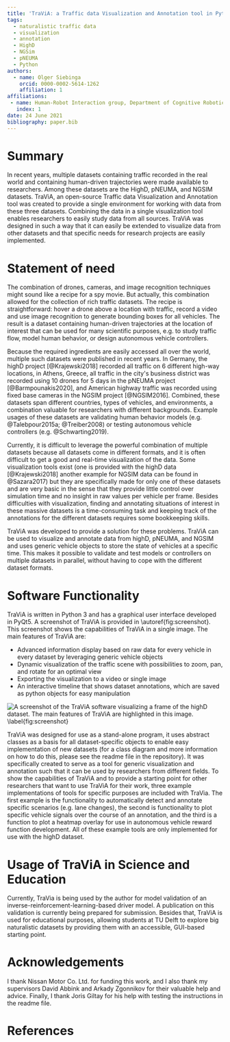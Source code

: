 ```yaml
--- 
title: 'TraViA: a Traffic data Visualization and Annotation tool in Python'
tags: 
  - naturalistic traffic data
  - visualization
  - annotation
  - HighD
  - NGSim
  - pNEUMA
  - Python 
authors: 
  - name: Olger Siebinga
    orcid: 0000-0002-5614-1262 
    affiliation: 1 
affiliations: 
 - name: Human-Robot Interaction group, Department of Cognitive Robotics, Faculty 3mE, Delft University of Technology, Mekelweg 2, 2628 CD Delft, the Netherlands
   index: 1 
date: 24 June 2021
bibliography: paper.bib
--- 
```


# Summary

In recent years, multiple datasets containing traffic recorded in the real world and containing human-driven trajectories were made available to researchers.
Among these datasets are the HighD, pNEUMA, and NGSIM datasets. TraViA, an open-source Traffic data Visualization and Annotation tool
was created to provide a single environment for working with data from these three datasets. Combining the data in a single visualization tool enables
researchers to easily study data from all sources. TraViA was designed in such a way that it can easily be extended to visualize data from other datasets and
that specific needs for research projects are easily implemented.

# Statement of need

The combination of drones, cameras, and image recognition techniques might sound like a recipe for a spy movie. But actually, this combination allowed for the
collection of rich traffic datasets. The recipe is straightforward: hover a drone above a location with traffic, record a video and use image
recognition to generate bounding boxes for all vehicles. The result is a dataset containing human-driven trajectories at the location of interest that can be
used for many scientific purposes, e.g. to study traffic flow, model human behavior, or design autonomous vehicle controllers.

Because the required ingredients are easily accessed all over the world, multiple such datasets were published in recent years. In Germany, the highD
project [@Krajewski2018] recorded all traffic on 6 different high-way locations, in Athens, Greece, all traffic in the city's business district was recorded
using 10 drones for 5 days in the pNEUMA project [@Barmpounakis2020], and American highway traffic was recorded using fixed base cameras in the NGSIM
project [@NGSIM2016]. Combined, these datasets span different countries, types of vehicles, and environments, a combination valuable for researchers with
different backgrounds. Example usages of these datasets are validating human behavior models (e.g. @Talebpour2015a; @Treiber2008) or testing autonomous vehicle controllers (e.g. @Schwarting2019). 

Currently, it is difficult to leverage the powerful combination of multiple datasets because all datasets come in different formats, and it is often
difficult to get a good and real-time visualization of the data. Some visualization tools exist (one is provided with the highD data [@Krajewski2018] another 
example for NGSIM data can be found in @Sazara2017) but they are specifically made for only one of these datasets and are very basic in the sense that they 
provide little control over simulation time and no insight in raw values per vehicle per frame. Besides difficulties with
visualization, finding and annotating situations of interest in these massive datasets is a time-consuming task and keeping track of the annotations for the
different datasets requires some bookkeeping skills.

TraViA was developed to provide a solution for these problems. TraViA can be used to visualize and annotate data from highD, pNEUMA, and NGSIM and uses
generic vehicle objects to store the state of vehicles at a specific time. This makes it possible to validate and test models or controllers on multiple 
datasets in parallel, without having to cope with the different dataset formats.

# Software Functionality 

TraViA is written in Python 3 and has a graphical user interface developed in PyQt5. A screenshot of TraViA is provided
in \autoref{fig:screenshot}. This screenshot shows the capabilities of TraViA in a single image. The main features of TraViA are:
 
* Advanced information display based on raw data for every vehicle in every dataset by leveraging generic vehicle objects
* Dynamic visualization of the traffic scene with possibilities to zoom, pan, and rotate for an optimal view
* Exporting the visualization to a video or single image
* An interactive timeline that shows dataset annotations, which are saved as python objects for easy manipulation 

![A screenshot of the TraViA software visualizing a frame of the highD
dataset. The main features of TraViA are highlighted in this image. \label{fig:screenshot}](images/screenshot.png)

TraViA was designed for use as a stand-alone program, it uses abstract classes as a basis for all dataset-specific objects to enable easy implementation of 
new datasets (for a class diagram and more information on how to do this, please see the readme file in the repository). It was specifically created to serve 
as a tool for generic visualization and annotation such that it can be used by researchers from different 
fields. To show the capabilities of TraViA and to provide a starting point for other researchers that want to use TraViA for their work, three example 
implementations of tools for specific purposes are included with TraVia. The first example is the functionality to automatically detect and annotate 
specific scenarios (e.g. lane changes), the second is functionality to plot specific vehicle signals over the course of an 
annotation, and the third is a function to plot a heatmap overlay for use in autonomous vehicle reward function development. All of these example tools are only 
implemented for use with the highD dataset.

# Usage of TraViA in Science and Education
Currently, TraVia is being used by the author for model validation of an inverse-reinforcement-learning-based driver model. A publication on this validation 
is currently being prepared for submission. Besides that, TraViA is used for educational purposes, allowing students at TU Delft to explore big naturalistic 
datasets by providing them with an accessible, GUI-based starting point.

# Acknowledgements

I thank Nissan Motor Co. Ltd. for funding this work, and I also thank my supervisors David Abbink and
 Arkady Zgonnikov for their valuable help and advice. Finally, I thank Joris Giltay for his help with testing the instructions in the readme file. 

# References